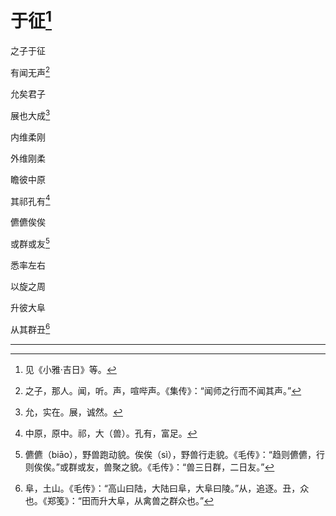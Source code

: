    

# 于征[^1]

之子于征

有闻无声[^2]

允矣君子

展也大成[^3]

内维柔刚

外维刚柔

瞻彼中原

其祁孔有[^4]

儦儦俟俟

或群或友[^5]

悉率左右

以旋之周

升彼大阜

从其群丑[^6]

* * *

[^1]: 见《小雅·吉日》等。
[^2]: 之子，那人。闻，听。声，喧哔声。《集传》：“闻师之行而不闻其声。”
[^3]: 允，实在。展，诚然。
[^4]: 中原，原中。祁，大（兽）。孔有，富足。
[^5]: 儦儦（biāo），野兽跑动貌。俟俟（sì），野兽行走貌。《毛传》：“趋则儦儦，行则俟俟。”或群或友，兽聚之貌。《毛传》：“兽三日群，二日友。”
[^6]: 阜，土山。《毛传》：“高山曰陆，大陆曰阜，大阜曰陵。”从，追逐。丑，众也。《郑笺》：“田而升大阜，从禽兽之群众也。”